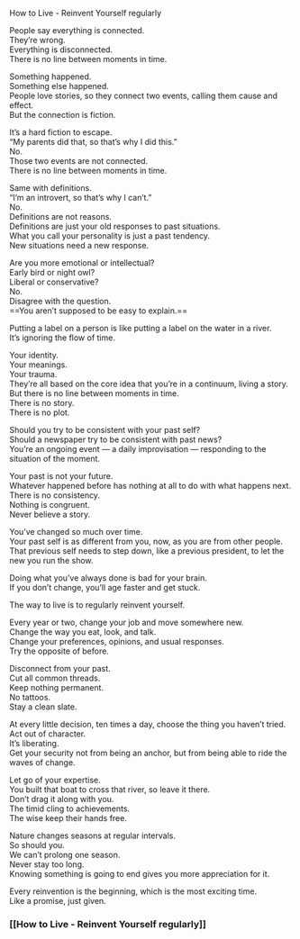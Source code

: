 How to Live - Reinvent Yourself regularly

People say everything is connected.  
They’re wrong.  
Everything is disconnected.  
There is no line between moments in time.

Something happened.  
Something else happened.  
People love stories, so they connect two events, calling them cause and effect.  
But the connection is fiction.

It’s a hard fiction to escape.  
“My parents did that, so that’s why I did this.”  
No.  
Those two events are not connected.  
There is no line between moments in time.

Same with definitions.  
“I’m an introvert, so that’s why I can’t.”  
No.  
Definitions are not reasons.  
Definitions are just your old responses to past situations.  
What you call your personality is just a past tendency.  
New situations need a new response.

Are you more emotional or intellectual?  
Early bird or night owl?  
Liberal or conservative?  
No.  
Disagree with the question.  
==You aren’t supposed to be easy to explain.==

Putting a label on a person is like putting a label on the water in a river.  
It’s ignoring the flow of time.

Your identity.  
Your meanings.  
Your trauma.  
They’re all based on the core idea that you’re in a continuum, living a story.  
But there is no line between moments in time.  
There is no story.  
There is no plot.

Should you try to be consistent with your past self?  
Should a newspaper try to be consistent with past news?  
You’re an ongoing event — a daily improvisation — responding to the situation of the moment.

Your past is not your future.  
Whatever happened before has nothing at all to do with what happens next.  
There is no consistency.  
Nothing is congruent.  
Never believe a story.

You’ve changed so much over time.  
Your past self is as different from you, now, as you are from other people.  
That previous self needs to step down, like a previous president, to let the new you run the show.

Doing what you’ve always done is bad for your brain.  
If you don’t change, you’ll age faster and get stuck.

The way to live is to regularly reinvent yourself.

Every year or two, change your job and move somewhere new.  
Change the way you eat, look, and talk.  
Change your preferences, opinions, and usual responses.  
Try the opposite of before.

Disconnect from your past.  
Cut all common threads.  
Keep nothing permanent.  
No tattoos.  
Stay a clean slate.

At every little decision, ten times a day, choose the thing you haven’t tried.  
Act out of character.  
It’s liberating.  
Get your security not from being an anchor, but from being able to ride the waves of change.

Let go of your expertise.  
You built that boat to cross that river, so leave it there.  
Don’t drag it along with you.  
The timid cling to achievements.  
The wise keep their hands free.

Nature changes seasons at regular intervals.  
So should you.  
We can’t prolong one season.  
Never stay too long.  
Knowing something is going to end gives you more appreciation for it.

Every reinvention is the beginning, which is the most exciting time.  
Like a promise, just given.

### [[How to Live - Reinvent Yourself regularly]]